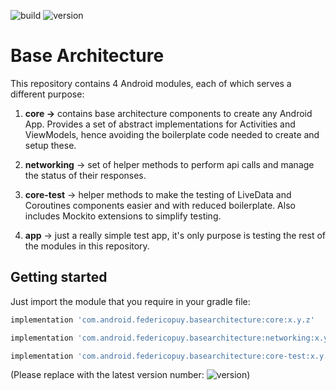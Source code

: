 
![build](https://img.shields.io/circleci/build/github/federicopuy/base-architecture?token=f8d47cecc853e0364ebb9a75b9e557bba4b7d603)
![version](https://img.shields.io/bintray/v/federicopuy/BaseArchitecture/core)

# Base Architecture

This repository contains 4 Android modules, each of which serves a different purpose:

1) **core ->** contains base architecture components to create any Android App. Provides a set of abstract implementations for Activities and ViewModels, hence avoiding the boilerplate code needed to create and setup these.

2) **networking** ->  set of helper methods to perform api calls and manage the status of their responses.

3) **core-test** -> helper methods to make the testing of LiveData and Coroutines components easier and with reduced boilerplate. Also includes Mockito extensions to simplify testing.

4) **app** -> just a really simple test app, it's only purpose is testing the rest of the modules in this repository.

## Getting started

Just import the module that you require in your gradle file:

```groovy
implementation 'com.android.federicopuy.basearchitecture:core:x.y.z'
```
```groovy
implementation 'com.android.federicopuy.basearchitecture:networking:x.y.z'
```
```groovy
implementation 'com.android.federicopuy.basearchitecture:core-test:x.y.z'
```

(Please replace with the latest version number: ![version](https://img.shields.io/bintray/v/federicopuy/BaseArchitecture/core))
